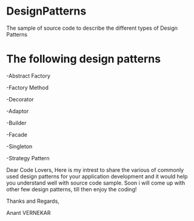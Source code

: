 # DesignPatterns
The sample of source code to describe the different types of Design Patterns

# The following design patterns
  -Abstract Factory

  -Factory Method

  -Decorator

  -Adaptor

  -Builder

  -Facade

  -Singleton

  -Strategy Pattern

Dear Code Lovers, Here is my intrest to share the various of commonly used design patterns for your application development and it would help you understand well with source code sample. Soon i will come up with other few design patterns, till then enjoy the coding! 

Thanks and Regards, 

Anant VERNEKAR
